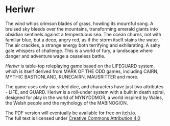 # Heriwr

The wind whips crimson blades of grass, howling its mournful song. A bruised sky bleeds over the mountains, transforming emerald giants into obsidian sentinels against a tempestuous sea. The ocean churns, not with familiar blue, but a deep, angry red, as if the storm itself stains the water. The air crackles, a strange energy both terrifying and exhilarating. A salty gale whispers of challenge. This is a world of fury, a landscape where danger and adventure wage a ceaseless battle.

<i>Heriwr</i> is table-top roleplaying game based on the LIFEGUARD system, which is itself derived from MARK OF THE ODD games, including CAIRN, MYTHIC BASTIONLAND, RUNECAIRN, MAUSRITTER and more.

The game uses only six-sided dice, and characters have just two attributes - LIFE, and GUARD. Heriwr is a roll-under system with a built in death spiral, designed for play in the world of MYNYDDMOR, a world inspired by Wales, the Welsh people and the mythology of the MABINOGION.

The PDF version will eventually be available for free on [itch.io](https://gwyllgi.itch.io).  
The full text is licensed under [Creative Commons Attribution 4.0](https://creativecommons.org/licenses/by/4.0/)  
